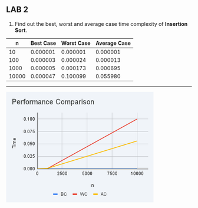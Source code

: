 ## LAB 2

1. Find out the best, worst and average case time complexity of **Insertion Sort**.

|n| Best Case | Worst Case | Average Case |
|--- |---| --- | ---| 
|10  | 0.000001 | 0.000001 | 0.000001 | 
|100 | 0.000003 | 0.000024 | 0.000013 | 
|1000 | 0.000005 | 0.000173 | 0.000695 | 
|10000 | 0.000047 | 0.100099 | 0.055980 | 

---

![Plot](<Performance Comparison.png>)